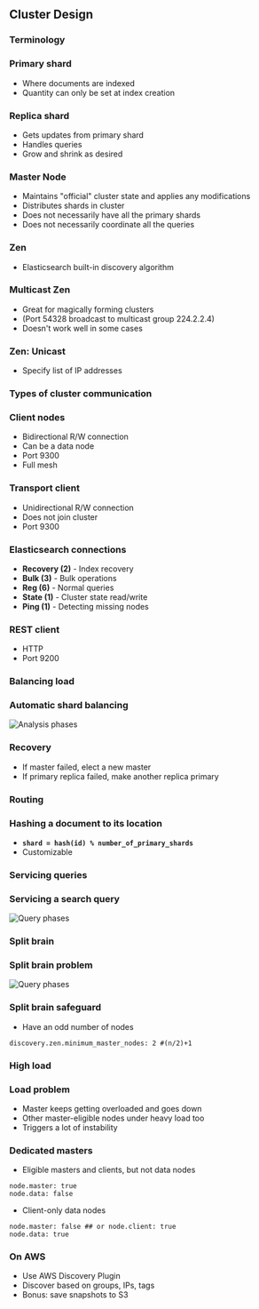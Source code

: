 ## Cluster Design

<!--
* Shards and replicas
* Master and slave nodes
* Discovery
    * Multicast
    * Unicast
* Automatic balancing
* Transport protocol
* How are requests directed?
* What happens when a node fails?
    * Split brain problem
* Designing your application for resiliency
    * Dedicated masters
    * Shard allocation
    * Efficiently indexing into the cluster
        * Bulk indexing
        * River plugins
* Tribes
-->


### Terminology


### Primary shard

* Where documents are indexed
* Quantity can only be set at index creation


### Replica shard

* Gets updates from primary shard
* Handles queries
* Grow and shrink as desired


### Master Node

* Maintains "official" cluster state and applies any modifications
* Distributes shards in cluster
* Does not necessarily have all the primary shards
* Does not necessarily coordinate all the queries


### Zen

* Elasticsearch built-in discovery algorithm


### Multicast Zen

* Great for magically forming clusters
* (Port 54328 broadcast to multicast group 224.2.2.4)
* Doesn't work well in some cases


### Zen: Unicast

* Specify list of IP addresses


### Types of cluster communication


### Client nodes

* Bidirectional R/W connection
* Can be a data node
* Port 9300
* Full mesh


### Transport client

* Unidirectional R/W connection
* Does not join cluster
* Port 9300


### Elasticsearch connections

* **Recovery (2)** - Index recovery
* **Bulk (3)** - Bulk operations
* **Reg (6)** - Normal queries
* **State (1)** - Cluster state read/write
* **Ping (1)** - Detecting missing nodes


### REST client

* HTTP
* Port 9200


### Balancing load


### Automatic shard balancing

![Analysis phases](images/sharding-replica.svg)


### Recovery

* If master failed, elect a new master
* If primary replica failed, make another replica primary


### Routing


### Hashing a document to its location
* **```shard = hash(id) % number_of_primary_shards```**
* Customizable


### Servicing queries


### Servicing a search query
![Query phases](images/query-steps.svg)


### Split brain


### Split brain problem 
![Query phases](images/split-brain.svg)


### Split brain safeguard
* Have an odd number of nodes

```
discovery.zen.minimum_master_nodes: 2 #(n/2)+1
```


### High load


### Load problem

* Master keeps getting overloaded and goes down
* Other master-eligible nodes under heavy load too
* Triggers a lot of instability


### Dedicated masters

* Eligible masters and clients, but not data nodes

```
node.master: true 
node.data: false
```


* Client-only data nodes

```
node.master: false ## or node.client: true
node.data: true
```


### On AWS 

* Use AWS Discovery Plugin
* Discover based on groups, IPs, tags
* Bonus: save snapshots to S3